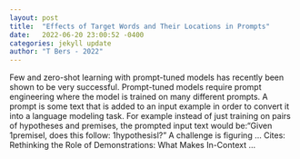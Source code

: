 ```yaml
---
layout: post
title:  "Effects of Target Words and Their Locations in Prompts"
date:   2022-06-20 23:00:52 -0400
categories: jekyll update
author: "T Bers - 2022"
---
```

Few and zero-shot learning with prompt-tuned models has recently been shown to be very successful. Prompt-tuned models require prompt engineering where the model is trained on many different prompts. A prompt is some text that is added to an input example in order to convert it into a language modeling task. For example instead of just training on pairs of hypotheses and premises, the prompted input text would be:“Given 1premisel, does this follow: 1hypothesisl?” A challenge is figuring …
Cites: ‪Rethinking the Role of Demonstrations: What Makes In-Context …‬  